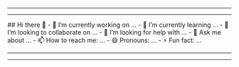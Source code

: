 <hr>

<div>
<!-- Banner -->
</div>

<hr>

<div>
<!-- About Me -->
## Hi there 👋
- 🔭 I’m currently working on ...
- 🌱 I’m currently learning ...
- 👯 I’m looking to collaborate on ...
- 🤔 I’m looking for help with ...
- 💬 Ask me about ...
- 📫 How to reach me: ...
- 😄 Pronouns: ...
- ⚡ Fun fact: ...
</div>

<hr>

<div>
<!-- Tech Stack -->
</div>

<hr>

<div>
<!-- Footer -->
</div>
